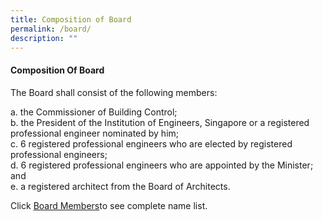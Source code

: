 ```yaml
---
title: Composition of Board
permalink: /board/
description: ""
---
```

#### Composition Of Board

The Board shall consist of the following members:  
  
a. the Commissioner of Building Control; <br>
b. the President of the Institution of Engineers, Singapore or a registered professional engineer nominated by him; <br>
c. 6 registered professional engineers who are elected by registered professional engineers;<br>
d. 6 registered professional engineers who are appointed by the Minister; and<br>
e. a registered architect from the Board of Architects.

  

Click [Board Members](https://www.peb.gov.sg/board_member.aspx)to see complete name list.